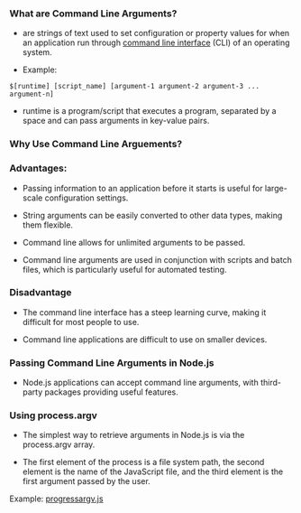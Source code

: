 ### What are Command Line Arguments?

* are strings of text used to set configuration or property values for when an application run through [command line interface](https://en.wikipedia.org/wiki/Command-line_interface) (CLI) of an operating system.

* Example:
```
$[runtime] [script_name] [argument-1 argument-2 argument-3 ... argument-n]
```

* runtime is a program/script that executes a program, separated by a space and can pass arguments in key-value pairs.

### Why Use Command Line Arguements?

### Advantages:

* Passing information to an application before it starts is useful for large-scale configuration settings.

* String arguments can be easily converted to other data types, making them flexible.

* Command line allows for unlimited arguments to be passed.

* Command line arguments are used in conjunction with scripts and batch files, which is particularly useful for automated testing.

### Disadvantage

* The command line interface has a steep learning curve, making it difficult for most people to use.

* Command line applications are difficult to use on smaller devices.

### Passing Command Line Arguments in Node.js

* Node.js applications can accept command line arguments, with third-party packages providing useful features.

### Using process.argv

* The simplest way to retrieve arguments in Node.js is via the process.argv array.

* The first element of the process is a file system path, the second element is the name of the JavaScript file, and the third element is the first argument passed by the user.

Example: [progressargv.js](/focal/processargv.js)

